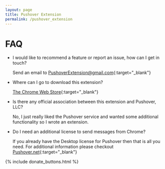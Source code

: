 ```yaml
---
layout: page
title: Pushover Extension
permalink: /pushover_extension
---
```


# FAQ

- I would like to recommend a feature or report an issue, how can I get in touch?

  Send an email to [PushoverExtension@gmail.com](mailto:PushoverExtension@gmail.com){:target="_blank"}

  
- Where can I go to download this extension?

  [The Chrome Web Store](https://chrome.google.com/webstore/detail/fcmngfmocgakhjghfmgbbhlkenccgpdh){:target="_blank"}
  
- Is there any official association between this extension and Pushover, LLC?

  No, I just really liked the Pushover service and wanted some additional functionality so I wrote an extension.  
  
- Do I need an additional license to send messages from Chrome?
 
  If you already have the Desktop license for Pushover then that is all you need. For additional information please checkout [Pushover.net](https://pushover.net/clients/desktop){:target="_blank"}
  


  
{% include donate_buttons.html %}

